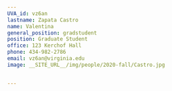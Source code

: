```yaml
---
UVA_id: vz6an
lastname: Zapata Castro
name: Valentina
general_position: gradstudent
position: Graduate Student
office: 123 Kerchof Hall
phone: 434-982-2786
email: vz6an@virginia.edu
image: __SITE_URL__/img/people/2020-fall/Castro.jpg


---
```

